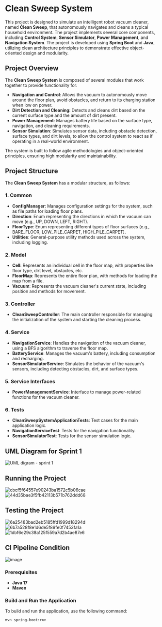 # Clean Sweep System

This project is designed to simulate an intelligent robot vacuum cleaner, named **Clean Sweep**, that autonomously navigates and cleans a typical household environment. The project implements several core components, including **Control System**, **Sensor Simulator**, **Power Management**, and **Navigation System**. The project is developed using **Spring Boot** and **Java**, utilizing clean architecture principles to demonstrate effective object-oriented design and modularity.

## Project Overview

The **Clean Sweep System** is composed of several modules that work together to provide functionality for:

- **Navigation and Control**: Allows the vacuum to autonomously move around the floor plan, avoid obstacles, and return to its charging station when low on power.
- **Dirt Detection and Cleaning**: Detects and cleans dirt based on the current surface type and the amount of dirt present.
- **Power Management**: Manages battery life based on the surface type, navigation, and cleaning requirements.
- **Sensor Simulation**: Simulates sensor data, including obstacle detection, surface types, and dirt levels, to allow the control system to react as if operating in a real-world environment.

The system is built to follow agile methodologies and object-oriented principles, ensuring high modularity and maintainability.

## Project Structure

The **Clean Sweep System** has a modular structure, as follows:

### 1. Common
- **ConfigManager**: Manages configuration settings for the system, such as file paths for loading floor plans.
- **Direction**: Enum representing the directions in which the vacuum can move (e.g., UP, DOWN, LEFT, RIGHT).
- **FloorType**: Enum representing different types of floor surfaces (e.g., BARE_FLOOR, LOW_PILE_CARPET, HIGH_PILE_CARPET).
- **Utilities**: General-purpose utility methods used across the system, including logging.

### 2. Model
- **Cell**: Represents an individual cell in the floor map, with properties like floor type, dirt level, obstacles, etc.
- **FloorMap**: Represents the entire floor plan, with methods for loading the map from a file.
- **Vacuum**: Represents the vacuum cleaner's current state, including position and methods for movement.

### 3. Controller
- **CleanSweepController**: The main controller responsible for managing the initialization of the system and starting the cleaning process.

### 4. Service
- **NavigationService**: Handles the navigation of the vacuum cleaner, using a BFS algorithm to traverse the floor map.
- **BatteryService**: Manages the vacuum's battery, including consumption and recharging.
- **SensorSimulatorService**: Simulates the behavior of the vacuum's sensors, including detecting obstacles, dirt, and surface types.

### 5. Service Interfaces
- **PowerManagementService**: Interface to manage power-related functions for the vacuum cleaner.

### 6. Tests
- **CleanSweepSystemApplicationTests**: Test cases for the main application logic.
- **NavigationServiceTest**: Tests for the navigation functionality.
- **SensorSimulatorTest**: Tests for the sensor simulation logic.

## UML Diagram for Sprint 1
![UML digram - sprint 1](https://github.com/user-attachments/assets/859be0d3-6de2-4b4d-9ef0-4737e1679d5f)

## Running the Project
![cbcf5f64557e90243ba1572c5b06cae](https://github.com/user-attachments/assets/b33640a5-fac6-4aeb-b624-ddc5155b16ba)
![44d35bae3f5fb42113b571b762ddd66](https://github.com/user-attachments/assets/e63f49b4-690f-4be3-8151-587481168af2)

## Testing the Project
![6a25483bad2eb5185ffd1999d18294d](https://github.com/user-attachments/assets/058e8809-0335-4b54-82cd-24802c92cf92)
![6b7a528f8e1d6de5f89fe0f7453fa1a](https://github.com/user-attachments/assets/ed36ffe9-0eda-4f99-af20-cf80f2dc2f49)
![1dbf6e29c38a125f559a7d2b4ae87e6](https://github.com/user-attachments/assets/bb1f31a6-3e43-4ecb-aadd-423e18edfcee)

## CI Pipeline Condition
![image](https://github.com/user-attachments/assets/dd253e74-f156-40ee-a03b-c2f9bfaf7fe4)

### Prerequisites
- **Java 17**
- **Maven**

### Build and Run the Application
To build and run the application, use the following command:
```sh
mvn spring-boot:run